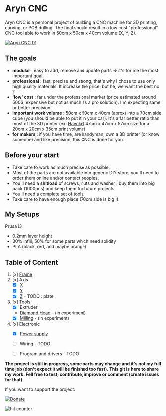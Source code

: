 # Aryn CNC

Aryn CNC is a personal project of building a CNC machine for 3D printing, carving, or PCB drilling.
The final should result in a low cost "professional" CNC tool able to work in 50cm x 50cm x 40cm volume (X, Y, Z).

<!---<a href="./main.jpg"><img src="./main.jpg" height="500"></a>-->
[![Aryn CNC 01](http://img.youtube.com/vi/Y5BFLhbk83g/0.jpg)](http://www.youtube.com/watch?v=Y5BFLhbk83g "Aryn CNC 01")

## The goals
* **modular** : easy to add, remove and update parts => it's for me the most important goal.
* **professional** : fast, precise and strong, that's why I chose to use only high quality materials. It increase the price, but he, we want the best no ?
* **'low' cost** : far under the professional market (price estimated around 500$, expensive but not as much as a pro solution). I'm expecting same or better precision.
* **important work volume** : 50cm x 50cm x 40cm (aprox) into a 70cm side cube (you should be able to put it in your car). It's a far better ratio than most of the 3D printer (ex: [Haeckel](http://reprap.org/wiki/Haeckel) 47cm x 47cm x 57cm size for a 20cm x 20cm x 35cm print volume)
* **for makers** : if you have time, are handyman, own a 3D printer (or know someone) and like precision, this CNC is done for you.

## Before your start
* Take care to work as much precise as possible.
* Most of the parts are not available into generic DIY store, you'll need to order them online and/or contact peoples.
* You'll need a **shitload** of screws, nuts and washer : buy them into big pack (1000pcs) and keep them for future projects.
* You'll need a complete set of tools.
* Take care to have enough place (70cm side is big !).

## My Setups
Prusa i3
* 0.2mm layer height
* 30% infill, 50% for some parts which need solidity
* PLA (black, red, and maybe orange)

## Table of Content
1. [x] [Frame](./documentation/frame/frame.md)
2. [x] Axis
	* [x] [X](./documentation/x_axis/x_axis.md)
	* [x] [Y](./documentation/y_axis/y_axis.md)
	* [x] [Z](./documentation/z_axis/z_axis.md) - TODO : plate

3. [x] Tools
	* [x] Extruder
    * [Diamond Head](./documentation/tools/extruder/diamond_head/diamond_head.md) - (in experiment)
	* [x] [Milling](./documentation/tools/milling/milling.md) - (in experiment)

4. [x] Electronic
	* [x] [Power supply](./documentation/power_supply/power_supply.md)
	* [ ] Wiring - TODO
	* [ ] Program and drivers - TODO



**The project is still in progress, some parts may change and it's not my full time job (don't expect it will be finished too fast). This git is here to share my work. Fell free to test, contribute, improve or comment (create issues for that).**

If you want to support the project: 

[![Donate](https://img.shields.io/badge/Donate-PayPal-green.svg)](https://www.paypal.com/cgi-bin/webscr?cmd=_s-xclick&hosted_button_id=2ALTQGLD896DQ)

<img src="http://counter9.01counter.com/private/freecounterstat.php?c=9174140203a896ce51aff6a225bbc8cf" border="0" title="hit counter" alt="hit counter">


